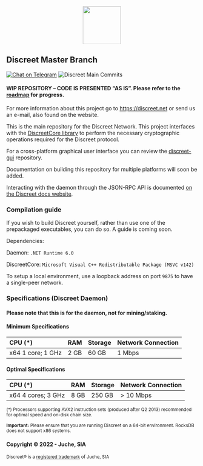 <div align="center">
  <h1Discreet Network</h1>
  <img src="https://files.discreet.net/discreet_logo.png" width="100"/>
</div>

## Discreet Master Branch
[![Chat on Telegram][ico-telegram]][link-telegram]
![Discreet Main Commits][ico-activity-commit]
#### WIP REPOSITORY – CODE IS PRESENTED “AS IS”. Please refer to the [roadmap](https://discreet.net/roadmap) for progress.

For more information about this project go to https://discreet.net or send us an e-mail, also found on the website.

This is the main repository for the Discreet Network. This project interfaces with the [DiscreetCore library](https://github.com/DiscreetNetwork/DiscreetCore-Win) to perform the necessary cryptographic operations required for the Discreet protocol.

For a cross-platform graphical user interface you can review the [discreet-gui](https://github.com/DiscreetNetwork/discreet-gui) repository.

Documentation on building this repository for multiple platforms will soon be added.

Interacting with the daemon through the JSON-RPC API is documented [on the Discreet docs website](https://developers.discreet.net/docs).

### Compilation guide
If you wish to build Discreet yourself, rather than use one of the prepackaged executables, you can do so. A guide is coming soon.

Dependencies:

Daemon: `.NET Runtime 6.0`

DiscreetCore: `Microsoft Visual C++ Redistributable Package (MSVC v142)`

To setup a local environment, use a loopback address on port `9875` to have a single-peer network. 

### Specifications (Discreet Daemon)
#### Please note that this is for the daemon, not for mining/staking.
#### Minimum Specifications

| CPU (*) | RAM | Storage | Network Connection |
| :--- | :--- | :--- | :--- |
| x64 1 core; 1 GHz | 2 GB | 60 GB | 1 Mbps |

#### Optimal Specifications

| CPU (*) | RAM | Storage | Network Connection |
| :--- | :--- | :--- | :--- |
| x64 4 cores; 3 GHz | 8 GB | 250 GB | > 10 Mbps |

<sup>(*) Processors supporting AVX2 instruction sets (produced after Q2 2013) recommended for optimal speed and on-disk chain size. </sup>

<sup><b>Important:</b> Please ensure that you are running Discreet on a 64-bit environment. RocksDB does not support x86 systems.</sup>

#### Copyright © 2022 - Juche, SIA
<sup>Discreet® is a <a href="https://euipo.europa.eu/eSearch/#details/trademarks/018562628">registered trademark</a> of Juche, SIA</sup>

[ico-activity-commit]: https://img.shields.io/github/commit-activity/m/DiscreetNetwork/Discreet
[ico-telegram]: https://img.shields.io/badge/@DiscreetNetwork-2CA5E0.svg?style=flat-square&logo=telegram&label=Telegram
[link-telegram]: https://t.me/discreet
